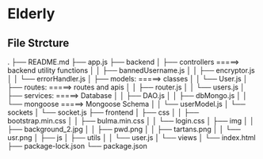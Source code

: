 # Elderly
## File Strcture
.
├── README.md
├── app.js
├── backend
│   ├── controllers =====> backend utility functions
│   │   ├── bannedUsername.js
│   │   ├── encryptor.js
│   │   └── errorHandler.js
│   ├── models: =====> classes
│   │   └── User.js
│   ├── routes: =====> routes and apis
│   │   ├── router.js
│   │   └── users.js
│   ├── services: =====> Database
│   │   ├── DAO.js
│   │   ├── dbMongo.js
│   │   └── mongoose =====> Mongoose Schema
│   │       └── userModel.js
│   └── sockets
│       └── socket.js
├── frontend
│   ├── css
│   │   ├── bootstrap.min.css
│   │   ├── bulma.min.css
│   │   └── login.css
│   ├── img
│   │   ├── background_2.jpg
│   │   ├── pwd.png
│   │   ├── tartans.png
│   │   └── usr.png
│   ├── js
│   ├── utils
│   │   └── user.js
│   └── views
│       └── index.html
├── package-lock.json
└── package.json